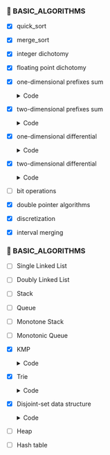 ### 🦄 BASIC_ALGORITHMS

- [x] quick_sort
- [x] merge_sort
- [x] integer dichotomy
- [x] floating point dichotomy
- [x] one-dimensional prefixes sum
  
  <details>
  <summary>Code</summary>
    
    ```tex
    
      S[i] = a[1] + a[2] + ... a[i]
      a[l] + ... + a[r] = S[r] - S[l - 1]
    
    ``` 
  
  </details>  
- [x] two-dimensional prefixes sum
  
  <details>
  <summary>Code</summary>
    
    ```tex
    
      S[i, j] = 第i行j列格子左上部分所有元素的和
      以(x1, y1)为左上角，(x2, y2)为右下角的子矩阵的和为：
      S[x2, y2] - S[x1 - 1, y2] - S[x2, y1 - 1] + S[x1 - 1, y1 - 1]
      
    ```
    
  </details> 

- [x] one-dimensional differential

  <details>
  <summary>Code</summary>
    
     ```tex
     
      给区间[l, r]只每个数加上c: b[l] += c, b[r + 1] -= c
      满足以下规律
      a[i] = b[1] + b[2] + b[3] + ... + b[i]
      当b[l] += c 意味着求 a[l]的时候 --> a[l] = b[1] + b[2] + ... + b[l] + c
      那么 a[l + 1] = a[l] + b[l + 1] + c 也会+C 依次类推
      所以当我们 b[l] += c 执行这句时，后面的都会+c
      但是求的是[l, r]区域+c，所以将r+1后面的-c
     
     ```
     
  </details> 

- [x] two-dimensional differential

  <details>
  <summary>Code</summary>
    
    ```tex
    
      给以(x1, y1)为左上角，(x2, y2)为右下角的子矩阵中的所有元素加上c：

      总体思路和一维的差不多
      1. 先构造b数组
        b[x1, y1] += c
        b[x2 + 1, y1] -= c
        b[x1, y2 + 1] -= c
        [x2 + 1, y2 + 1] += c
      
      2. 对b数组求前缀和
        b[i][j] = b[x - 1][j] + b[x][j - 1] - b[i - 1][j - 1] + b[i][j]
    
    ```
    
  </details>  

    
- [ ] bit operations
- [x] double pointer algorithms
- [x] discretization
- [x] interval merging

### 🦄 BASIC_ALGORITHMS 

- [ ] Single Linked List
- [ ] Doubly Linked List 
- [ ] Stack
- [ ] Queue
- [ ] Monotone Stack
- [ ] Monotonic Queue
- [x] KMP
  
  <details>
  <summary>Code</summary>
    
    ```java
    
      /** s[]是长文本，p[]是模式串，n是s的长度，m是p的长度 */
      /** 求模式串的Next数组 */
      for (int i = 2, j = 0; j <= m; i++) {

        while (j > 0 && p[i] != p[j + 1]) j = ne[j];

        if (p[i] == p[j + 1]) j++;

        ne[i] = j;
      }

      /** 匹配 */
      for (int i = 1, j = 0; i <= n; i++) {

        while (j > 0 && s[i] != p[j + 1]) j = ne[j];

        if (s[i] == p[j + 1]) j++;
        
        if (j == m) {
          j = ne[j];
          // 匹配成功
        }
      }
    
    ```
    
  </details>  
   

- [x] Trie

  <details>
  <summary>Code</summary>
    
    ```java
    
    // 存储树中每个节点的子节点
    int[][] son = new int[N][26];
    // 存储以节点为结尾的单词个数
    int[] cnt = new int[N];
    // 标记下标
    int index = 0;

    // 插入操作
    public void insert(String str) {

      int p = 0;

      for (int i = 0; i < str.length(); i++) {
        
        // 如果不存在该字符则添加，u：自己定义的含义
        if (son[p][u] == 0) son[p][u] = ++index;
        // 存在则继续
        p = son[p][u];
      }

      cnt[p]++;
    }

    // 查询字符串出现的次数
    public int query(String str) {
      
      int p = 0;

      for (int i = 0; i < str.length(); i++) {

        // 不存在该字符则该字符串没有
        if (son[p][u] == 0) return 0;
        p = son[p][u];

      }

      return cnt[p];
    }
    
  ```
    
  </details> 

- [x] Disjoint-set data structure

  <details>
  <summary>Code</summary>
    
    朴素并查集
    
    ```java
      
    int[] p = new int[N]; // 存储每个节点的祖宗节点

    // 返回祖宗节点 + 路径压缩
    public int find(int x) {

    if (p[x] != x) p[x] = find(p[x]);
      return p[x];
          
    }

    // 初始化 节点编号1~n
    for (int i = 1; i <= n; i++) p[i] = i;

    // 合并a和b集合(a向b合并，a集合的根节点等于b集合的根节点)
    p[find(a)] = find(b);
      
    ```

    维护size的并查集

    ```java
      
    int[] p = new int[N];
    // 记录祖宗节点所在集合中的数量
    int[] size = new int[N];

    public int find(int x) {
    if (p[x] != x) p[x] = find(p[x]);
      return p[x];
    }

    // 初始化
    for (int i = 1; i <= n; i++) {
      p[i] = i;
      size[i] = 1;
    }

    // 合并两个集合(有顺序要求)
    // 将a集合合并到b集合中，将a的size加到a
    size[find(b)] += size[find(a)];
    p[find[a]] = find(b);
    
    ```

    维护到祖宗节点的距离的并查集

    ```java
      
    int[] p = new int[N];
    int[] d = new int[N]; // x到p[x]的距离

    public int find(int x) {

    if (p[x] != x) {
      int u = find(p[x]);
      d[x] += d[p[x]]; // 当前节点的值加当前节点的父元素的值
      p[x] = u;
    }

      return p[x];
    }

    for (int = 1; i <= n; i++) {
      p[i] = i;
      d[i] = 0;
    }

    // 合并
    p[find(a)] = find(b);
    d[find(a)] = distance; // 具体问题
      
    ```

  </details> 


- [ ] Heap
- [ ] Hash table

